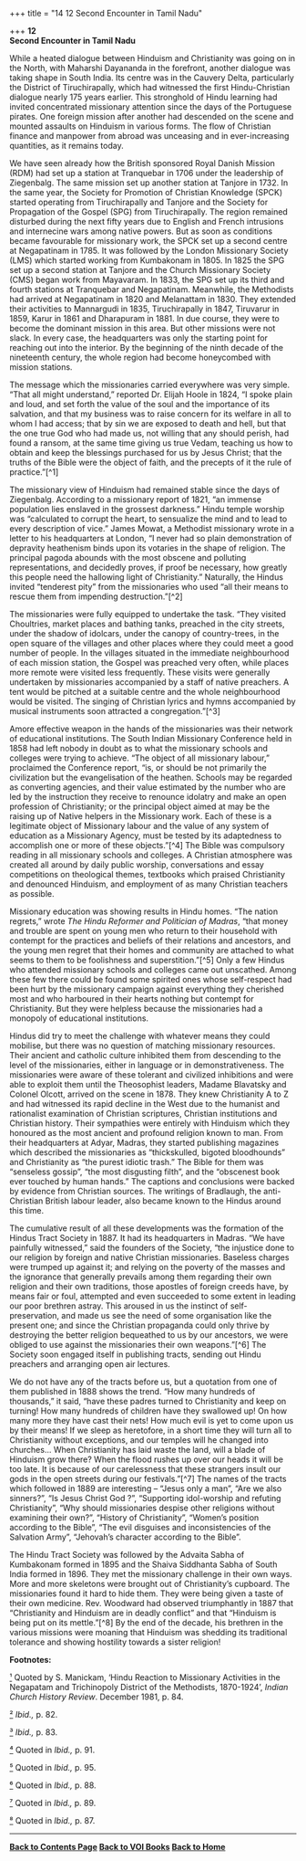 +++
title = "14 12 Second Encounter in Tamil Nadu"

+++
**12**  
**Second Encounter in Tamil Nadu**

While a heated dialogue between Hinduism and Christianity was going on in the North, with Maharshi Dayananda in the forefront, another dialogue was taking shape in South India.  Its centre was in the Cauvery Delta, particularly the District of Tiruchirapally, which had witnessed the first Hindu-Christian dialogue nearly 175 years earlier.  This stronghold of Hindu learning had invited concentrated missionary attention since the days of the Portuguese pirates.  One foreign mission after another had descended on the scene and mounted assaults on Hinduism in various forms.  The flow of Christian finance and manpower from abroad was unceasing and in ever-increasing quantities, as it remains today.

We have seen already how the British sponsored Royal Danish Mission
(RDM) had set up a station at Tranquebar in 1706 under the leadership of
Ziegenbalg.  The same mission set up another station at Tanjore in 1732.  In the same year, the Society for Promotion of Christian Knowledge (SPCK) started operating from Tiruchirapally and Tanjore and the Society for Propagation of the Gospel (SPG) from Tiruchirapally. 
The region remained disturbed during the next fifty years due to English and French intrusions and internecine wars among native powers.  But as soon as conditions became favourable for missionary work, the SPCK set up a second centre at Negapatinam in 1785.  It was followed by the London Missionary Society (LMS) which started working from Kumbakonam in 1805.  In 1825 the SPG set up a second station at Tanjore and the Church Missionary Society (CMS) began work from Mayavaram.  In 1833, the SPG set up its third and fourth stations at Tranquebar and Negapatinam. 
Meanwhile, the Methodists had arrived at Negapatinam in 1820 and Melanattam in 1830.  They extended their activities to Mannargudi in 1835, Tiruchirapally in 1847, Tiruvarur in 1859, Karur in 1861 and Dharapuram in 1881.  In due course, they were to become the dominant mission in this area.  But other missions were not slack.  In every case, the headquarters was only the starting point for reaching out into the interior.  By the beginning of the ninth decade of the nineteenth century, the whole region had become honeycombed with mission stations.

The message which the missionaries carried everywhere was very simple. 
“That all might understand,” reported Dr. Elijah Hoole in 1824, “I spoke plain and loud, and set forth the value of the soul and the importance of its salvation, and that my business was to raise concern for its welfare in all to whom I had access; that by sin we are exposed to death and hell, but that the one true God who had made us, not willing that any should perish, had found a ransom, at the same time giving us true Vedam, teaching us how to obtain and keep the blessings purchased for us by Jesus Christ; that the truths of the Bible were the object of faith, and the precepts of it the rule of practice.”[^1]

The missionary view of Hinduism had remained stable since the days of Ziegenbalg.  According to a missionary report of 1821, “an immense population lies enslaved in the grossest darkness.” Hindu temple worship was “calculated to corrupt the heart, to sensualize the mind and to lead to every description of vice.” James Mowat, a Methodist missionary wrote in a letter to his headquarters at London, “I never had so plain demonstration of depravity heathenism binds upon its votaries in the shape of religion.  The principal pagoda abounds with the most obscene and polluting representations, and decidedly proves, if proof be necessary, how greatly this people need the hallowing light of Christianity.” Naturally, the Hindus invited “tenderest pity” from the missionaries who used “all their means to rescue them from impending destruction.”[^2]

The missionaries were fully equipped to undertake the task.  “They visited Choultries, market places and bathing tanks, preached in the city streets, under the shadow of idolcars, under the canopy of country-trees, in the open square of the villages and other places where they could meet a good number of people.  In the villages situated in the immediate neighbourhood of each mission station, the Gospel was preached very often, while places more remote were visited less frequently.  These visits were generally undertaken by missionaries accompanied by a staff of native preachers.  A tent would be pitched at a suitable centre and the whole neighbourhood would be visited.  The singing of Christian lyrics and hymns accompanied by musical instruments soon attracted a congregation.”[^3]

Amore effective weapon in the hands of the missionaries was their network of educational institutions.  The South Indian Missionary Conference held in 1858 had left nobody in doubt as to what the missionary schools and colleges were trying to achieve.  “The object of all missionary labour,” proclaimed the Conference report, “is, or should be not primarily the civilization but the evangelisation of the heathen.  Schools may be regarded as converting agencies, and their value estimated by the number who are led by the instruction they receive to renounce idolatry and make an open profession of Christianity; or the principal object aimed at may be the raising up of Native helpers in the Missionary work.  Each of these is a legitimate object of Missionary labour and the value of any system of education as a Missionary Agency, must be tested by its adaptedness to accomplish one or more of these objects.”[^4] The Bible was compulsory reading in all missionary schools and colleges.  A Christian atmosphere was created all around by daily public worship, conversations and essay competitions on theological themes, textbooks which praised Christianity and denounced Hinduism, and employment of as many Christian teachers as possible.

Missionary education was showing results in Hindu homes.  “The nation regrets,” wrote *The Hindu Reformer and Politician of Madras*, “that money and trouble are spent on young men who return to their household with contempt for the practices and beliefs of their relations and ancestors, and the young men regret that their homes and community are attached to what seems to them to be foolishness and superstition.”[^5] Only a few Hindus who attended missionary schools and colleges came out unscathed.  Among these few there could be found some spirited ones whose self-respect had been hurt by the missionary campaign against everything they cherished most and who harboured in their hearts nothing but contempt for Christianity.  But they were helpless because the missionaries had a monopoly of educational institutions.

Hindus did try to meet the challenge with whatever means they could mobilise, but there was no question of matching missionary resources. 
Their ancient and catholic culture inhibited them from descending to the level of the missionaries, either in language or in demonstrativeness. 
The missionaries were aware of these tolerant and civilized inhibitions and were able to exploit them until the Theosophist leaders, Madame Blavatsky and Colonel Olcott, arrived on the scene in 1878.  They knew Christianity A to Z and had witnessed its rapid decline in the West due to the humanist and rationalist examination of Christian scriptures, Christian institutions and Christian history.  Their sympathies were entirely with Hinduism which they honoured as the most ancient and profound religion known to man.  From their headquarters at Adyar, Madras, they started publishing magazines which described the missionaries as “thickskulled, bigoted bloodhounds” and Christianity as “the purest idiotic trash.” The Bible for them was “senseless gossip”, “the most disgusting filth”, and the “obscenest book ever touched by human hands.” The captions and conclusions were backed by evidence from Christian sources.  The writings of Bradlaugh, the anti-Christian British labour leader, also became known to the Hindus around this time.

The cumulative result of all these developments was the formation of the Hindus Tract Society in 1887.  It had its headquarters in Madras.  “We have painfully witnessed,” said the founders of the Society, “the injustice done to our religion by foreign and native Christian missionaries.  Baseless charges were trumped up against it; and relying on the poverty of the masses and the ignorance that generally prevails among them regarding their own religion and their own traditions, those apostles of foreign creeds have, by means fair or foul, attempted and even succeeded to some extent in leading our poor brethren astray.  This aroused in us the instinct of self-preservation, and made us see the need of some organisation like the present one; and since the Christian propaganda could only thrive by destroying the better religion bequeathed to us by our ancestors, we were obliged to use against the missionaries their own weapons.”[^6] The Society soon engaged itself in publishing tracts, sending out Hindu preachers and arranging open air lectures.

We do not have any of the tracts before us, but a quotation from one of them published in 1888 shows the trend.  “How many hundreds of thousands,” it said, “have these padres turned to Christianity and keep on turning!  How many hundreds of children have they swallowed up!  On how many more they have cast their nets!  How much evil is yet to come upon us by their means!  If we sleep as heretofore, in a short time they will turn all to Christianity without exceptions, and our temples will he changed into churches... When Christianity has laid waste the land, will a blade of Hinduism grow there?  When the flood rushes up over our heads it will be too late.  It is because of our carelessness that these strangers insult our gods in the open streets during our festivals.”[^7] The names of the tracts which followed in 1889 are interesting – “Jesus only a man”, “Are we also sinners?”, “Is Jesus Christ God ?”, “Supporting idol-worship and refuting Christianity”, “Why should missionaries despise other religions without examining their own?”, “History of Christianity”, “Women’s position according to the Bible”, “The evil disguises and inconsistencies of the Salvation Army”, “Jehovah’s character according to the Bible”.

The Hindu Tract Society was followed by the Advaita Sabha of Kumbakonam formed in 1895 and the Shaiva Siddhanta Sabha of South India formed in 1896.  They met the missionary challenge in their own ways.  More and more skeletons were brought out of Christianity’s cupboard.  The missionaries found it hard to hide them.  They were being given a taste of their own medicine.  Rev. Woodward had observed triumphantly in 1887 that “Christianity and Hinduism are in deadly conflict” and that “Hinduism is being put on its mettle.”[^8] By the end of the decade, his brethren in the various missions were moaning that Hinduism was shedding its traditional tolerance and showing hostility towards a sister religion!  
 

**Footnotes:**

[¹](#1a) Quoted by S. Manickam, ‘Hindu Reaction to Missionary Activities in the Negapatam and Trichinopoly District of the Methodists, 1870-1924’, *Indian Church History Review*.  December 1981, p. 84.

[²](#2a) *Ibid.,* p. 82.

[³](#3a) *Ibid.,* p. 83.

[⁴](#4a) Quoted in *Ibid.,* p. 91.

[⁵](#5a) Quoted in *Ibid.,* p. 95.

[⁶](#6a) Quoted in *Ibid.,* p. 88.

[⁷](#7a) Quoted in *Ibid.,* p. 89.

[⁸](#8a) Quoted in *Ibid.,* p. 87.  
 

------------------------------------------------------------------------

**[Back to Contents Page](index.htm)    [Back to VOI
Books](http://voiceofdharma.org/books)    [Back to Home](http://voiceofdharma.org)**
